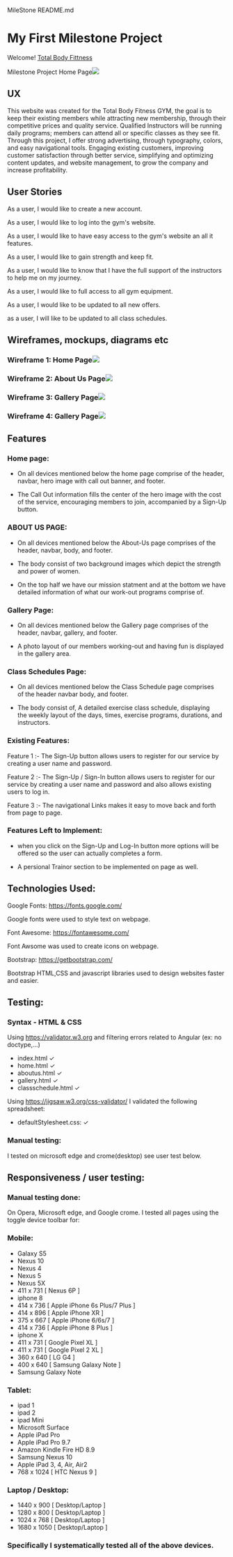 MileStone README.md


# My First Milestone Project

Welcome! [Total Body Fittness](http://totaldodyfittness.net)

Milestone Project Home Page<img src="/images/milestone.png">
## UX
This website was created for the Total Body Fitness GYM, the goal is to keep their existing members while attracting new membership, through their competitive prices and quality service. Qualified Instructors will be running daily programs; members can attend all or specific classes as they see fit. Through this project, I offer strong advertising, through typography, colors, and easy navigational tools. Engaging existing customers, improving customer satisfaction through better service, simplifying and optimizing content updates, and website management, to grow the company and increase profitability.

## User Stories
As a user, I would like to create a new account.

As a user, I would like to log into the gym's website.

As a user, I would like to have easy access to the gym's website an all it features.

As a user, I would like to gain strength and keep fit.

As a user, I would like to know that I have the full support of the instructors to help me on my journey.

As a user, I would like to full access to all gym equipment.

As a user, I would like to be updated to all new offers.

as a user, I will like to be updated to all class schedules.

## Wireframes, mockups, diagrams etc

### Wireframe 1: Home Page<img src="/images/home.png"> 
### Wireframe 2: About Us Page<img src="/images/about-us.png"> 
### Wireframe 3: Gallery Page<img src="/images/gallery.png"> 
### Wireframe 4: Gallery Page<img src="/images/class-schedule.png"> 
## Features
### Home page:
- On all devices mentioned below the home page comprise of the header, navbar, hero image with call out banner, and footer.

- The Call Out information fills the center of the hero image with the cost of the service, encouraging members to join, accompanied by a Sign-Up button.
### ABOUT US PAGE:
-  On all devices mentioned below the About-Us page comprises of the header, navbar, body, and footer.

- The body consist of two background images which depict the strength and power of women.
- On the top half we have our mission statment and at the bottom we have detailed information of what our work-out programs comprise of.
  
### Gallery Page:
-  On all devices mentioned below the Gallery page comprises of the header, navbar, gallery, and footer.

- A photo layout of our members working-out and having fun is displayed in the gallery area. 
### Class Schedules Page:
-  On all devices mentioned below the Class Schedule page comprises of the header navbar body, and footer.

- The body consist of, A detailed exercise class schedule, displaying the weekly layout of the days, times, exercise programs, durations, and instructors.
### Existing Features:
Feature 1 :- The Sign-Up button allows users to register for our service by creating a user name and password.

Feature 2 :- The Sign-Up / Sign-In button allows users to register for our service by creating a user name and password and also allows existing users to log in.

Feature 3 :- The navigational Links makes it easy to move back and forth from page to page.
### Features Left to Implement:
- when you click on the Sign-Up and Log-In button more options will be offered so the user can actually completes a form.

- A persional Trainor section to be implemented on page as well.
## Technologies Used:
Google Fonts: https://fonts.google.com/

Google fonts were used to style text on webpage.

Font Awesome: https://fontawesome.com/

Font Awsome was used to create icons on webpage.

Bootstrap: https://getbootstrap.com/

Bootstrap HTML,CSS and javascript libraries used to design websites faster and easier.
## Testing:
### Syntax - HTML & CSS
<i class="far fa-clone"></i> Using https://validator.w3.org and filtering errors related to Angular (ex: no doctype,...)
                                 
  - index.html &check;
  - home.html &check;
  - aboutus.html &check;
  - gallery.html &check;
  - classschedule.html &check;

<i class="far fa-clone"></i> Using https://jigsaw.w3.org/css-validator/ I validated the following spreadsheet:

- defaultStylesheet.css: &check;
### Manual testing:
I tested on microsoft edge and crome(desktop) see user test below.
## Responsiveness / user testing:
### Manual testing done:
On Opera, Microsoft edge, and Google crome. I tested all pages using the toggle device toolbar for:
### Mobile:
- Galaxy S5
- Nexus 10
- Nexus 4
- Nexus 5
- Nexus 5X
- 411 x 731 [ Nexus 6P ]
- iphone 8
- 414 x 736 [ Apple iPhone 6s Plus/7 Plus ]
- 414 x 896 [ Apple iPhone XR ]
- 375 x 667 [ Apple iPhone 6/6s/7 ]
- 414 x 736 [ Apple iPhone 8 Plus ]
- iphone X
- 411 x 731 [ Google Pixel XL ]
- 411 x 731 [ Google Pixel 2 XL ]
- 360 x 640 [ LG G4 ]
- 400 x 640 [ Samsung Galaxy Note ]
- Samsung Galaxy Note
### Tablet:
- ipad 1
- ipad 2
- ipad Mini
- Microsoft Surface
- Apple iPad Pro
- Apple iPad Pro 9.7 
- Amazon Kindle Fire HD 8.9
- Samsung Nexus 10
- Apple iPad 3, 4, Air, Air2
- 768 x 1024 [ HTC Nexus 9 ]
### Laptop / Desktop:
- 1440 x 900 [ Desktop/Laptop ]
- 1280 x 800 [ Desktop/Laptop ]
- 1024 x 768 [ Desktop/Laptop ]
- 1680 x 1050 [ Desktop/Laptop ]

### Specifically I systematically tested all of the above devices.